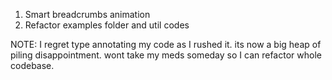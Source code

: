 1.  Smart breadcrumbs animation
2.  Refactor examples folder and util codes

NOTE: I regret type annotating my code as I rushed it. its now a big heap of piling disappointment. wont take my meds someday so I can refactor whole codebase.
